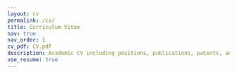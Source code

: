 ```yaml
---
layout: cv
permalink: /cv/
title: Curriculum Vitae
nav: true
nav_order: 1
cv_pdf: CV.pdf
description: Academic CV including positions, publications, patents, and grants.
use_resume: true
---
```

